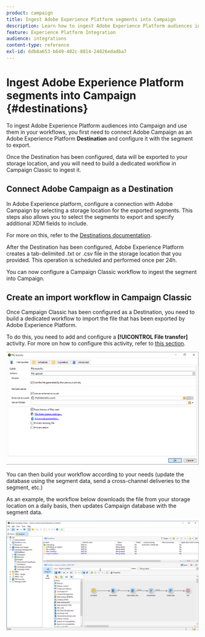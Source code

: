 ```yaml
---
product: campaign
title: Ingest Adobe Experience Platform segments into Campaign
description: Learn how to ingest Adobe Experience Platform audiences into Campaign Classic
feature: Experience Platform Integration
audience: integrations
content-type: reference
exl-id: 6db8a653-b649-402c-8814-24826edadba7
---
```

# Ingest Adobe Experience Platform segments into Campaign {#destinations}



To ingest Adobe Experience Platform audiences into Campaign and use them in your workflows, you first need to connect Adobe Campaign as an Adobe Experience Platform **Destination** and configure it with the segment to export.

Once the Destination has been configured, data will be exported to your storage location, and you will need to build a dedicated workflow in Campaign Classic to ingest it.

## Connect Adobe Campaign as a Destination

In Adobe Experience platform, configure a connection with Adobe Campaign by selecting a storage location for the exported segments. This steps also allows you to select the segments to export and specify additional XDM fields to include.

For more on this, refer to the [Destinations documentation](https://experienceleague.adobe.com/docs/experience-platform/destinations/catalog/email-marketing/adobe-campaign.html).

After the Destination has been configured, Adobe Experience Platform creates a tab-delimited .txt or .csv file in the storage location that you provided. This operation is scheduled and performed once per 24h.

You can now configure a Campaign Classic workflow to ingest the segment into Campaign.

## Create an import workflow in Campaign Classic

Once Campaign Classic has been configured as a Destination, you need to build a dedicated workflow to import the file that has been exported by Adobe Experience Platform.

To do this, you need to add and configure a **[!UICONTROL File transfer]** activity. For more on how to configure this activity, refer to [this section](../../workflow/using/file-transfer.md).

   ![](assets/rtcdp-file-transfer.png)

You can then build your workflow according to your needs (update the database using the segment data, send a cross-channel deliveries to the segment, etc.)

As an example, the workflow below downloads the file from your storage location on a daily basis, then updates Campaign database with the segment data.

   ![](assets/rtcdp-workflow.png)
